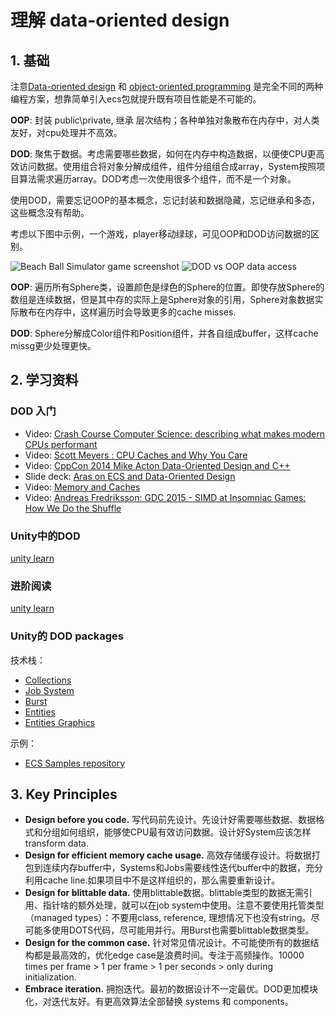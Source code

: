# 理解 data-oriented design

## 1. 基础

注意[Data-oriented design](https://en.wikipedia.org/wiki/Data-oriented_design) 和 [object-oriented programming](https://en.wikipedia.org/wiki/Object-oriented_programming) 是完全不同的两种编程方案，想靠简单引入ecs包就提升既有项目性能是不可能的。

**OOP**: 封装 public\private, 继承 层次结构；各种单独对象散布在内存中，对人类友好，对cpu处理并不高效。

**DOD**: 聚焦于数据。考虑需要哪些数据，如何在内存中构造数据，以便使CPU更高效访问数据。使用组合将对象分解成组件，组件分组组合成array，System按照项目算法需求遍历array。DOD考虑一次使用很多个组件，而不是一个对象。

使用DOD，需要忘记OOP的基本概念，忘记封装和数据隐藏，忘记继承和多态，这些概念没有帮助。

考虑以下图中示例，一个游戏，player移动绿球，可见OOP和DOD访问数据的区别。

![Beach Ball Simulator game screenshot](./pictures/1_ball_game.png)
![DOD vs OOP data access](./pictures/1_oop_vs_dod.png)

**OOP**: 遍历所有Sphere类，设置颜色是绿色的Sphere的位置。即使存放Sphere的数组是连续数据，但是其中存的实际上是Sphere对象的引用，Sphere对象数据实际散布在内存中，这样遍历时会导致更多的cache misses.

**DOD**: Sphere分解成Color组件和Position组件，并各自组成buffer，这样cache missg更少处理更快。

## 2. 学习资料

### DOD 入门

- Video: [Crash Course Computer Science: describing what makes modern CPUs performant](https://www.youtube.com/watch?v=rtAlC5J1U40)
- Video: [Scott Meyers : CPU Caches and Why You Care](https://www.youtube.com/watch?v=WDIkqP4JbkE)
- Video: [CppCon 2014 Mike Acton Data-Oriented Design and C++](https://www.youtube.com/watch?v=92KFSD3ObrY)
- Slide deck: [Aras on ECS and Data-Oriented Design](http://aras-p.info/texts/files/2018Academy%20-%20ECS-DoD.pdf)
- Video: [Memory and Caches](https://youtu.be/4_smHyqgDTU)
- Video: [Andreas Fredriksson: GDC 2015 - SIMD at Insomniac Games: How We Do the Shuffle](https://gdcvault.com/play/1022248/SIMD-at-Insomniac-Games-How)

### Unity中的DOD

[unity learn](https://learn.unity.com/tutorial/part-1-understand-data-oriented-design)

### 进阶阅读

[unity learn](https://learn.unity.com/tutorial/part-1-understand-data-oriented-design)

### Unity的 DOD packages

技术栈：

- [Collections](https://docs.unity3d.com/Packages/com.unity.collections@latest)
- [Job System](https://docs.unity3d.com/Manual/JobSystem.html)
- [Burst](https://docs.unity3d.com/Packages/com.unity.burst@latest)
- [Entities](https://docs.unity3d.com/Packages/com.unity.entities@latest)
- [Entities Graphics](https://docs.unity3d.com/Packages/com.unity.entities.graphics@latest)

示例：

- [ECS Samples repository](https://github.com/Unity-Technologies/EntityComponentSystemSamples)


## 3. Key Principles

- **Design before you code.** 写代码前先设计。先设计好需要哪些数据、数据格式和分组如何组织，能够使CPU最有效访问数据。设计好System应该怎样transform data.
- **Design for efficient memory cache usage.** 高效存储缓存设计。将数据打包到连续内存buffer中，Systems和Jobs需要线性迭代buffer中的数据，充分利用cache line.如果项目中不是这样组织的，那么需要重新设计。
- **Design for blittable data.** 使用blittable数据。blittable类型的数据无需引用、指针啥的额外处理，就可以在job system中使用。注意不要使用托管类型（managed types）：不要用class, reference, 理想情况下也没有string。尽可能多使用DOTS代码，尽可能用并行。用Burst也需要blittable数据类型。
- **Design for the common case.** 针对常见情况设计。不可能使所有的数据结构都是最高效的，优化edge case是浪费时间。专注于高频操作。10000 times per frame > 1 per frame > 1 per seconds > only during initialization.
- **Embrace iteration.** 拥抱迭代。最初的数据设计不一定最优。DOD更加模块化，对迭代友好。有更高效算法全部替换 systems 和 components。
